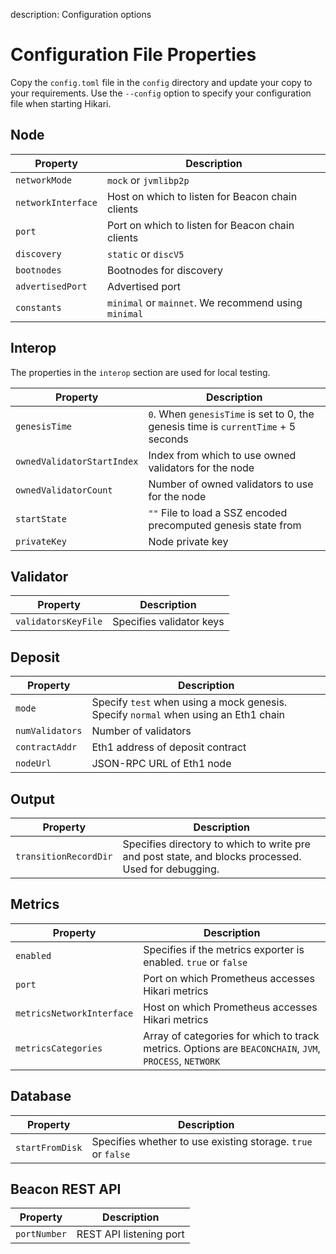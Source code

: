 description: Configuration options 
<!--- END of page meta data -->

# Configuration File Properties 

Copy the `config.toml` file in the `config` directory and update your copy to your requirements. Use the
`--config` option to specify your configuration file when starting Hikari. 

## Node 

| Property                 | Description                                                                               
|--------------------------|-------------------------------------------------------------------------------------------
| `networkMode`            | `mock` or `jvmlibp2p`                                                             
| `networkInterface`       | Host on which to listen for Beacon chain clients                      
| `port`                   | Port on which to listen for Beacon chain clients                      
| `discovery`              | `static` or `discV5`                              
| `bootnodes`              | Bootnodes for discovery                                               
| `advertisedPort`         | Advertised port                                             
| `constants`              | `minimal` or `mainnet`. We recommend using `minimal`                    

## Interop 

The properties in the `interop` section are used for local testing. 

| Property                  | Description                                                                               
|-------------------------- |-------------------------------------------------------------------------------------------
| `genesisTime`             | `0`. When `genesisTime` is set to 0, the genesis time is `currentTime` + 5 seconds
| `ownedValidatorStartIndex`| Index from which to use owned validators for the node                                                  
| `ownedValidatorCount`     | Number of owned validators to use for the node                                                  
| `startState`              | `""` File to load a SSZ encoded precomputed genesis state from                            
| `privateKey`              | Node private key        

## Validator 

| Property                  | Description                                                                             
|-------------------------- |-----------------------------------------------------------------------------------------
| `validatorsKeyFile`       | Specifies validator keys         

## Deposit 

| Property                  | Description                                                                         
|-------------------------- | --------------------------------------------------------------------------------------
| `mode`                    | Specify `test` when using a mock genesis. Specify `normal` when using an Eth1 chain 
| `numValidators`           | Number of validators
| `contractAddr`            | Eth1 address of deposit contract 
| `nodeUrl`                 | JSON-RPC URL of Eth1 node  

## Output 

| Property                  | Description 
|-------------------------- |-----------------------------------------------------------------------------------
| `transitionRecordDir`     | Specifies directory to which to write pre and post state, and blocks processed.  Used for debugging.  

## Metrics 

| Property                  | Description                                                                          
|-------------------------- |---------------------------------------------------------------------------
| `enabled`                 | Specifies if the metrics exporter is enabled. `true` or `false`        
| `port`                    | Port on which Prometheus accesses Hikari metrics          
| `metricsNetworkInterface` | Host on which Prometheus accesses Hikari metrics        
| `metricsCategories`       | Array of categories for which to track metrics. Options are `BEACONCHAIN`, `JVM`, `PROCESS`, `NETWORK`  

## Database 

| Property                  | Description                                                                   
|-------------------------- |-------------------------------------------------------------------------------
| `startFromDisk`           | Specifies whether to use existing storage. `true` or `false`         

## Beacon REST API 

| Property                  | Description                                                             
|-------------------------- |-------------------------------------------------------------------------
| `portNumber`              | REST API listening port       
